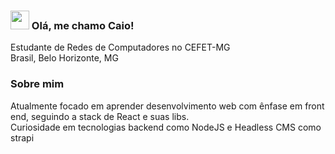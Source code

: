 ### <img src="https://media.giphy.com/media/hvRJCLFzcasrR4ia7z/giphy.gif" width="30px"> Olá, me chamo Caio!

Estudante de Redes de Computadores no CEFET-MG <br>
Brasil, Belo Horizonte, MG

### Sobre mim
Atualmente focado em aprender desenvolvimento web com ênfase em front end, seguindo a stack de React e suas libs. <br>
Curiosidade em tecnologias backend como NodeJS e Headless CMS como strapi

